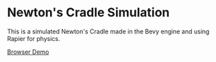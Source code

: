 # Newton's Cradle Simulation

This is a simulated Newton's Cradle made in the Bevy engine and using Rapier for physics.

[Browser Demo](https://sorrien.github.io/newtons_cradle)